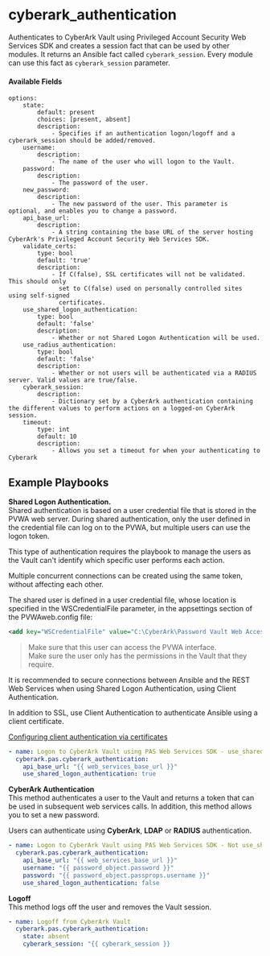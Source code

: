 # cyberark_authentication


Authenticates to CyberArk Vault using Privileged Account Security Web Services SDK and creates a session fact that can be used by other modules. It returns an Ansible fact called `cyberark_session`. Every module can use this fact as `cyberark_session` parameter.


#### Available Fields
```
options:
    state:
        default: present
        choices: [present, absent]
        description:
            - Specifies if an authentication logon/logoff and a cyberark_session should be added/removed.
    username:
        description:
            - The name of the user who will logon to the Vault.
    password:
        description:
            - The password of the user.
    new_password:
        description:
            - The new password of the user. This parameter is optional, and enables you to change a password.
    api_base_url:
        description:
            - A string containing the base URL of the server hosting CyberArk's Privileged Account Security Web Services SDK.
    validate_certs:
        type: bool
        default: 'true'
        description:
            - If C(false), SSL certificates will not be validated.  This should only
              set to C(false) used on personally controlled sites using self-signed
              certificates.
    use_shared_logon_authentication:
        type: bool
        default: 'false'
        description:
            - Whether or not Shared Logon Authentication will be used.
    use_radius_authentication:
        type: bool
        default: 'false'
        description:
            - Whether or not users will be authenticated via a RADIUS server. Valid values are true/false.
    cyberark_session:
        description:
            - Dictionary set by a CyberArk authentication containing the different values to perform actions on a logged-on CyberArk session.
    timeout:
        type: int
        default: 10
        description:
            - Allows you set a timeout for when your authenticating to Cyberark
```
## Example Playbooks

**Shared Logon Authentication.**<br/>
Shared authentication is based on a user credential file that is stored in the PVWA web server. During shared authentication, only the user defined in the credential file can log on to the PVWA, but multiple users can use the logon token.

This type of authentication requires the playbook to manage the users as the Vault can't identify which specific user performs each action.

Multiple concurrent connections can be created using the same token, without affecting each other.

The shared user is defined in a user credential file, whose location is specified in the WSCredentialFile parameter, in the appsettings section of the PVWAweb.config file:

```xml
<add key="WSCredentialFile" value="C:\CyberArk\Password Vault Web Access\CredFiles\WSUser.ini"/>
```
> Make sure that this user can access the PVWA interface.<br/>
> Make sure the user only has the permissions in the Vault that they require.

It is recommended to secure connections between Ansible and the REST Web Services when using Shared Logon Authentication, using Client Authentication.

In addition to SSL, use Client Authentication to authenticate Ansible using a client certificate.

[Configuring client authentication via certificates](https://docs.cyberark.com/Product-Doc/OnlineHelp/PAS/Latest/en/Content/SDK/Configuring%20Client%20Authentication%20via%20Client%20Certificates.htm)

```yaml
- name: Logon to CyberArk Vault using PAS Web Services SDK - use_shared_logon_authentication
  cyberark.pas.cyberark_authentication:
    api_base_url: "{{ web_services_base_url }}"
    use_shared_logon_authentication: true
```

**CyberArk Authentication**<br/>
This method authenticates a user to the Vault and returns a token that can be used in subsequent web services calls. In addition, this method allows you to set a new password.

Users can authenticate using **CyberArk**, **LDAP** or **RADIUS** authentication.

```yaml
- name: Logon to CyberArk Vault using PAS Web Services SDK - Not use_shared_logon_authentication
  cyberark.pas.cyberark_authentication:
    api_base_url: "{{ web_services_base_url }}"
    username: "{{ password_object.password }}"
    password: "{{ password_object.passprops.username }}"
    use_shared_logon_authentication: false
```
**Logoff**<br/>
This method logs off the user and removes the Vault session.

```yaml
- name: Logoff from CyberArk Vault
  cyberark.pas.cyberark_authentication:
    state: absent
    cyberark_session: "{{ cyberark_session }}
```
